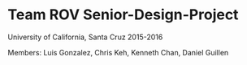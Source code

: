# Team ROV Senior-Design-Project


University of California, Santa Cruz 2015-2016

Members: 
Luis Gonzalez,
Chris Keh,
Kenneth Chan,
Daniel Guillen
